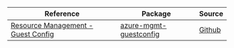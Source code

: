| Reference | Package | Source |
|---|---|---|
|[Resource Management - Guest Config](mgmt-guestconfig-readme.md)|[azure-mgmt-guestconfig](https://pypi.org/project/azure-mgmt-guestconfig)|[Github](https://github.com/Azure/azure-sdk-for-python)|
